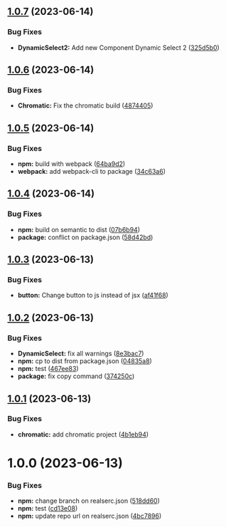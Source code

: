 ## [1.0.7](https://github.com/thegreataint/tacstory/compare/v1.0.6...v1.0.7) (2023-06-14)


### Bug Fixes

* **DynamicSelect2:** Add new Component Dynamic Select 2 ([325d5b0](https://github.com/thegreataint/tacstory/commit/325d5b0af51dcfed6119dfc0db0db46a390d499c))

## [1.0.6](https://github.com/thegreataint/tacstory/compare/v1.0.5...v1.0.6) (2023-06-14)


### Bug Fixes

* **Chromatic:** Fix the chromatic build ([4874405](https://github.com/thegreataint/tacstory/commit/4874405fb9e4939c0c5b9a54e494fcf7ba20445b))

## [1.0.5](https://github.com/thegreataint/tacstory/compare/v1.0.4...v1.0.5) (2023-06-14)


### Bug Fixes

* **npm:** build with webpack ([64ba9d2](https://github.com/thegreataint/tacstory/commit/64ba9d2ab6447277e2999032e0ceadeb49bae0e2))
* **webpack:** add webpack-cli to package ([34c63a6](https://github.com/thegreataint/tacstory/commit/34c63a6a36b52d122df0f65be1c204b5d01faee5))

## [1.0.4](https://github.com/thegreataint/tacstory/compare/v1.0.3...v1.0.4) (2023-06-14)


### Bug Fixes

* **npm:** build on semantic to dist ([07b6b94](https://github.com/thegreataint/tacstory/commit/07b6b94baca168e8ec59306a7fa53abb35afaf07))
* **package:** conflict on package.json ([58d42bd](https://github.com/thegreataint/tacstory/commit/58d42bd3480749f62a0f9a221b2eb6dd915d0787))

## [1.0.3](https://github.com/thegreataint/tacstory/compare/v1.0.2...v1.0.3) (2023-06-13)


### Bug Fixes

* **button:** Change button to js instead of jsx ([af41f68](https://github.com/thegreataint/tacstory/commit/af41f682145d7cd08ce99b4d54e7a8fae4e5afda))

## [1.0.2](https://github.com/thegreataint/tacstory/compare/v1.0.1...v1.0.2) (2023-06-13)


### Bug Fixes

* **DynamicSelect:** fix all warnings ([8e3bac7](https://github.com/thegreataint/tacstory/commit/8e3bac7df940a302f4f274d8f196594d797eff00))
* **npm:** cp to dist from package.json ([04835a8](https://github.com/thegreataint/tacstory/commit/04835a829ae32930134f16275c41aa533323c69d))
* **npm:** test ([467ee83](https://github.com/thegreataint/tacstory/commit/467ee83f401072d95041fa2454bd286aca0f75f8))
* **package:** fix copy command ([374250c](https://github.com/thegreataint/tacstory/commit/374250c3dad64ebc385eedb4e68fe9328a520b1c))

## [1.0.1](https://github.com/thegreataint/tacstory/compare/v1.0.0...v1.0.1) (2023-06-13)


### Bug Fixes

* **chromatic:** add chromatic project ([4b1eb94](https://github.com/thegreataint/tacstory/commit/4b1eb94b79e5868cbf0eda47a6030ce3c2a42ec4))

# 1.0.0 (2023-06-13)


### Bug Fixes

* **npm:** change branch on realserc.json ([518dd60](https://github.com/thegreataint/tacstory/commit/518dd60e52b3793c67a61d55be32b7d7ec73b152))
* **npm:** test ([cd13e08](https://github.com/thegreataint/tacstory/commit/cd13e08e3f28a393815c7e43e3090389e05d1282))
* **npm:** update repo url on realserc.json ([4bc7896](https://github.com/thegreataint/tacstory/commit/4bc78961d4129d2fa7287d6b88f0c116d26ca6a8))
